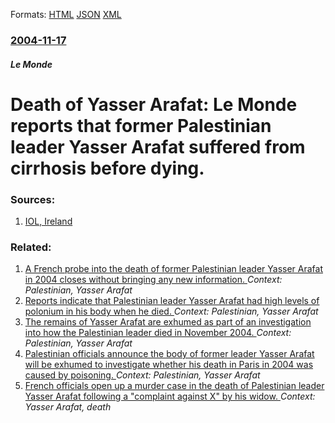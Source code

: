 
Formats: [HTML](/news/2004/11/17/death-of-yasser-arafat-le-monde-reports-that-former-palestinian-leader-yasser-arafat-suffered-from-cirrhosis-before-dying.html)  [JSON](/news/2004/11/17/death-of-yasser-arafat-le-monde-reports-that-former-palestinian-leader-yasser-arafat-suffered-from-cirrhosis-before-dying.json)  [XML](/news/2004/11/17/death-of-yasser-arafat-le-monde-reports-that-former-palestinian-leader-yasser-arafat-suffered-from-cirrhosis-before-dying.xml)  

### [2004-11-17](/news/2004/11/17/index.md)

##### Le Monde
#  Death of Yasser Arafat: Le Monde reports that former Palestinian leader Yasser Arafat suffered from cirrhosis before dying. 




### Sources:

1. [IOL, Ireland](http://212.2.162.45/news/story.asp?j=124432500&p=yz4433zx6&n=124433260)

### Related:

1. [A French probe into the death of former Palestinian leader Yasser Arafat in 2004 closes without bringing any new information. ](/news/2015/09/2/a-french-probe-into-the-death-of-former-palestinian-leader-yasser-arafat-in-2004-closes-without-bringing-any-new-information.md) _Context: Palestinian, Yasser Arafat_
2. [Reports indicate that Palestinian leader Yasser Arafat had high levels of polonium in his body when he died. ](/news/2013/11/8/reports-indicate-that-palestinian-leader-yasser-arafat-had-high-levels-of-polonium-in-his-body-when-he-died.md) _Context: Palestinian, Yasser Arafat_
3. [The remains of Yasser Arafat are exhumed as part of an investigation into how the Palestinian leader died in November 2004. ](/news/2012/11/27/the-remains-of-yasser-arafat-are-exhumed-as-part-of-an-investigation-into-how-the-palestinian-leader-died-in-november-2004.md) _Context: Palestinian, Yasser Arafat_
4. [Palestinian officials announce the body of former leader Yasser Arafat will be exhumed to investigate whether his death in Paris in 2004 was caused by poisoning. ](/news/2012/11/24/palestinian-officials-announce-the-body-of-former-leader-yasser-arafat-will-be-exhumed-to-investigate-whether-his-death-in-paris-in-2004-was.md) _Context: Palestinian, Yasser Arafat_
5. [French officials open up a murder case in the death of Palestinian leader Yasser Arafat following a "complaint against X" by his widow. ](/news/2012/08/28/french-officials-open-up-a-murder-case-in-the-death-of-palestinian-leader-yasser-arafat-following-a-complaint-against-x-by-his-widow.md) _Context: Yasser Arafat, death_
